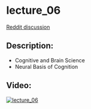 # lecture_06
[Reddit discussion](https://www.reddit.com/r/IntroToDL/comments/d6tqnm/lecture_06_and_discussion/)

## Description:
  - Cognitive and Brain Science
  - Neural Basis of Cognition

## Video:
[![lecture_06](https://img.youtube.com/vi/VabvPpI8ZbQ/0.jpg)](https://www.youtube.com/watch?v=VabvPpI8ZbQ)
